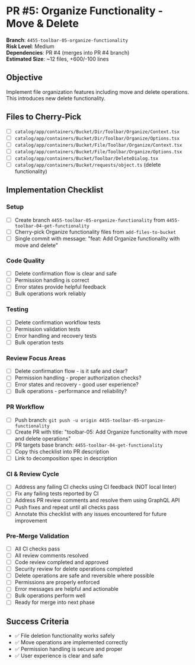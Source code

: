 <!-- markdownlint-disable line-length -->
# PR #5: Organize Functionality - Move & Delete

**Branch**: `4455-toolbar-05-organize-functionality`  
**Risk Level**: Medium  
**Dependencies**: PR #4 (merges into PR #4 branch)  
**Estimated Size**: ~12 files, +600/-100 lines

## Objective

Implement file organization features including move and delete operations. This introduces new delete functionality.

## Files to Cherry-Pick

- [ ] `catalog/app/containers/Bucket/Dir/Toolbar/Organize/Context.tsx`
- [ ] `catalog/app/containers/Bucket/Dir/Toolbar/Organize/Options.tsx`
- [ ] `catalog/app/containers/Bucket/File/Toolbar/Organize/Context.tsx`
- [ ] `catalog/app/containers/Bucket/File/Toolbar/Organize/Options.tsx`
- [ ] `catalog/app/containers/Bucket/Toolbar/DeleteDialog.tsx`
- [ ] `catalog/app/containers/Bucket/requests/object.ts` (delete functionality)

## Implementation Checklist

### Setup

- [ ] Create branch `4455-toolbar-05-organize-functionality` from `4455-toolbar-04-get-functionality`
- [ ] Cherry-pick Organize functionality files from `add-files-to-bucket`
- [ ] Single commit with message: "feat: Add Organize functionality with move and delete"

### Code Quality

- [ ] Delete confirmation flow is clear and safe
- [ ] Permission handling is correct
- [ ] Error states provide helpful feedback
- [ ] Bulk operations work reliably

### Testing

- [ ] Delete confirmation workflow tests
- [ ] Permission validation tests
- [ ] Error handling and recovery tests
- [ ] Bulk operation tests

### Review Focus Areas

- [ ] Delete confirmation flow - is it safe and clear?
- [ ] Permission handling - proper authorization checks?
- [ ] Error states and recovery - good user experience?
- [ ] Bulk operations - performance and reliability?

### PR Workflow

- [ ] Push branch: `git push -u origin 4455-toolbar-05-organize-functionality`
- [ ] Create PR with title: "toolbar-05: Add Organize functionality with move and delete operations"
- [ ] PR targets base branch: `4455-toolbar-04-get-functionality`
- [ ] Copy this checklist into PR description
- [ ] Link to decomposition spec in description

### CI & Review Cycle

- [ ] Address any failing CI checks using CI feedback (NOT local linter)
- [ ] Fix any failing tests reported by CI
- [ ] Address PR review comments and resolve them using GraphQL API
- [ ] Push fixes and repeat until all checks pass
- [ ] Annotate this checklist with any issues encountered for future improvement

### Pre-Merge Validation

- [ ] All CI checks pass
- [ ] All review comments resolved
- [ ] Code review completed and approved
- [ ] Security review for delete operations completed
- [ ] Delete operations are safe and reversible where possible
- [ ] Permissions are properly enforced
- [ ] Error messages are helpful and actionable
- [ ] Bulk operations perform well
- [ ] Ready for merge into next phase

## Success Criteria

- ✅ File deletion functionality works safely
- ✅ Move operations are implemented correctly
- ✅ Permission handling is secure and proper
- ✅ User experience is clear and safe
